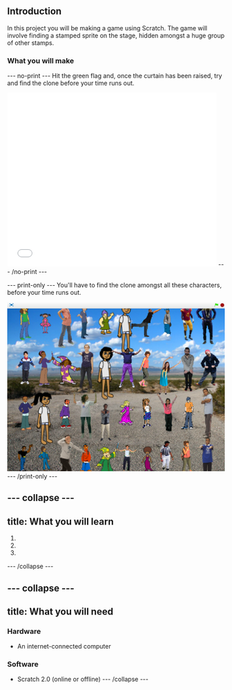 ## Introduction

In this project you will be making a game using Scratch. The game will involve finding a stamped sprite on the stage, hidden amongst a huge group of other stamps.

### What you will make

--- no-print ---
Hit the green flag and, once the curtain has been raised, try and find the clone before your time runs out.

<iframe allowtransparency="true" width="485" height="402" src="//scratch.mit.edu/projects/embed/170916029/?autostart=false" frameborder="0" allowfullscreen></iframe>
--- /no-print ---

--- print-only ---
You'll have to find the clone amongst all these characters, before your time runs out.

![showcase](images/showcase.png)
--- /print-only ---

--- collapse ---
---
title: What you will learn
---
1.
2.
3.
--- /collapse ---

--- collapse ---
---
title: What you will need
---
### Hardware

- An internet-connected computer

### Software

- Scratch 2.0 (online or offline)
--- /collapse ---


